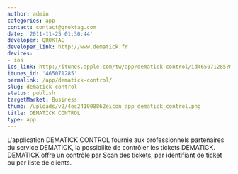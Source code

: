 ```yaml
---
author: admin
categories: app
contact: contact@qroktag.com
date: '2011-11-25 01:30:44'
developer: QROKTAG
developer_link: http://www.dematick.fr
devices: 
- ios
ios_link: http://itunes.apple.com/tw/app/dematick-control/id465071285?mt=8
itunes_id: '465071285'
permalink: /app/dematick-control/
slug: dematick-control
status: publish
targetMarket: Business
thumb: /uploads/v2/4ec241008862eicon_app_dematick_control.png
title: DEMATICK CONTROL
type: app
---
```


L'application DEMATICK CONTROL fournie aux professionnels partenaires du service DEMATICK, la possibilité de contrôler les tickets DEMATICK.<br />
DEMATICK offre un contrôle par Scan des tickets, par identifiant de ticket ou par liste de clients.